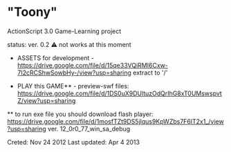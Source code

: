 # "Toony"
ActionScript 3.0 Game-Learning project

status: ver. 0.2
⚠ not works at this moment

- ASSETS for development -
https://drive.google.com/file/d/15qe33VQiRMI6Cxw-7I2cRCShwSowbHy-/view?usp=sharing
extract to '/'

- PLAY this GAME** - 
preview-swf files: https://drive.google.com/file/d/1DS0uX9DUltuzOdQrIhG8xT0UMswspvtZ/view?usp=sharing

** to run exe file you should download flash player:
https://drive.google.com/file/d/1mosfTZt9DS5jlqus9KpWZbs7F6lT2x1_/view?usp=sharing
ver. 12_0r0_77_win_sa_debug

Creted: Nov 24 2012
Last updated: Apr 4 2013
